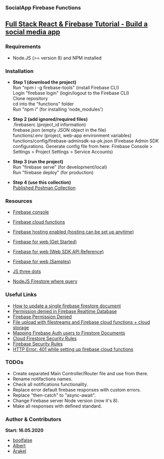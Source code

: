 
### SocialApp Firebase Functions

[Full Stack React & Firebase Tutorial - Build a social media app](https://www.youtube.com/watch?v=m_u6P5k0vP0)
---

### Requirements

- Node.JS (>= version 8) and NPM installed 



### Installation

- **Step 1 (download the project)**
<br /> Run "npm i -g firebase-tools" (install Firebase CLI)
<br /> Login "firebase login" (login/logout to the Firebase CLI)
<br /> Clone repository
<br /> cd into the "functions" folder
<br /> Run "npm i" (for installing 'node_modules')

- **Step 2 (add ignored/required files)**
<br /> .firebaserc (project_id information)
<br /> firebase.json (empty JSON object in the file)
<br /> functions/.env (project, web-app environment variables)
<br /> functions/config/firebase-adminsdk-sa-pk.json (Firebase Admin SDK configurations. Generate config file from here: Firebase Console > Settings > Project Settings > Service Accounts)

- **Step 3 (run the project)**
<br /> Run "firebase serve" (for development/local)
<br /> Run "firebase deploy" (for production)

- **Step 4 (use this collection)**
<br /> [Published Postman Collection](https://documenter.getpostman.com/view/1747137/Szt5frC6)

### Resources

- [Firebase console](https://console.firebase.google.com/)           
- [Firebase cloud functions](https://console.cloud.google.com/functions/list?project=_)
- [Firebase hosting enabled (hosting can be set up anytime)](https://firebase.google.com/docs/hosting/?authuser=0)
- [Firebase for web (Get Started)](https://firebase.google.com/docs/web/setup?authuser=0)
- [Firebase for web (Web SDK API Reference)](https://firebase.google.com/docs/reference/js/?authuser=0)
- [Firebase for web (Samples)](https://firebase.google.com/docs/samples/?authuser=0)

- [JS three dots](https://medium.com/@oprearocks/what-do-the-three-dots-mean-in-javascript-bc5749439c9a)
- [NodeJS Firestore where query](https://stackoverflow.com/questions/52104687/why-is-firestore-where-query-not-working)

### Useful Links

- [How to update a single firebase firestore document](https://stackoverflow.com/a/49682615/7574023)
- [Permission denied in Firebase Realtime Database](https://github.com/firebase/quickstart-js/issues/239)
- [Firebase Permission Denied](https://stackoverflow.com/a/37404116/7574023)
- [File upload with filestreams and Firebase cloud functions + cloud storage](https://stackoverflow.com/a/59961640/7574023)
- [Mapping Firebase Auth users to Firestore Documents](https://stackoverflow.com/a/46876181/7574023)
- [Cloud Firestore Security Rules](https://firebase.google.com/docs/firestore/security/get-started)
- [Firebase Security Rules](https://firebase.google.com/docs/rules/get-started?authuser=0)
- [HTTP Error: 401 while setting up firebase cloud functions](https://stackoverflow.com/a/52891586/7574023)

### TODOs

- Create separated Main Controller/Router file and use from there.
- Rename notifactions names.
- Check all notifications functionality.
- Replace error default firebase responses with custom errors.
- Replace "then-catch" to "async-await".
- Change Firebase server Node version (now it's 8).
- Make all responses with defined standard.

### Author & Contributors

**Start: 16.05.2020**

- [boolfalse](https://github.com/boolfalse)
- [Albert](https://github.com/AlbertHovhannisyan)
- [Arakel](https://github.com/Arakel2811)

